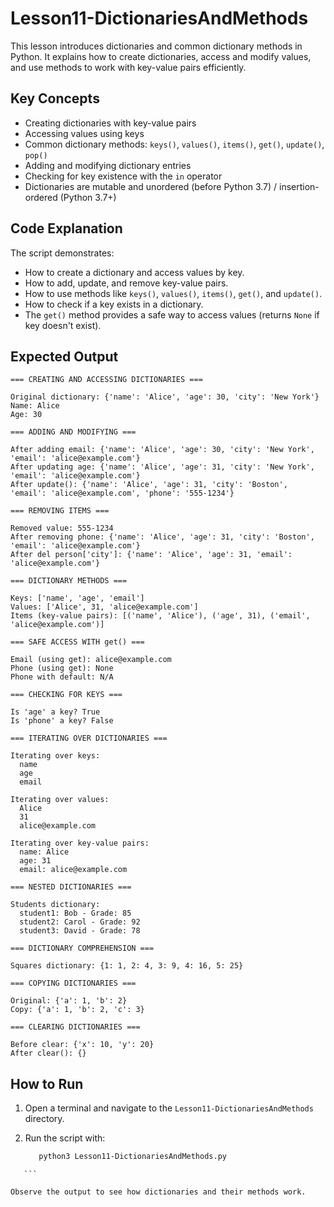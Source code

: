 # Lesson11-DictionariesAndMethods

This lesson introduces dictionaries and common dictionary methods in Python. It explains how to create dictionaries, access and modify values, and use methods to work with key-value pairs efficiently.

## Key Concepts

- Creating dictionaries with key-value pairs
- Accessing values using keys
- Common dictionary methods: `keys()`, `values()`, `items()`, `get()`, `update()`, `pop()`
- Adding and modifying dictionary entries
- Checking for key existence with the `in` operator
- Dictionaries are mutable and unordered (before Python 3.7) / insertion-ordered (Python 3.7+)

## Code Explanation

The script demonstrates:
- How to create a dictionary and access values by key.
- How to add, update, and remove key-value pairs.
- How to use methods like `keys()`, `values()`, `items()`, `get()`, and `update()`.
- How to check if a key exists in a dictionary.
- The `get()` method provides a safe way to access values (returns `None` if key doesn't exist).

## Expected Output

```
=== CREATING AND ACCESSING DICTIONARIES ===

Original dictionary: {'name': 'Alice', 'age': 30, 'city': 'New York'}
Name: Alice
Age: 30

=== ADDING AND MODIFYING ===

After adding email: {'name': 'Alice', 'age': 30, 'city': 'New York', 'email': 'alice@example.com'}
After updating age: {'name': 'Alice', 'age': 31, 'city': 'New York', 'email': 'alice@example.com'}
After update(): {'name': 'Alice', 'age': 31, 'city': 'Boston', 'email': 'alice@example.com', 'phone': '555-1234'}

=== REMOVING ITEMS ===

Removed value: 555-1234
After removing phone: {'name': 'Alice', 'age': 31, 'city': 'Boston', 'email': 'alice@example.com'}
After del person['city']: {'name': 'Alice', 'age': 31, 'email': 'alice@example.com'}

=== DICTIONARY METHODS ===

Keys: ['name', 'age', 'email']
Values: ['Alice', 31, 'alice@example.com']
Items (key-value pairs): [('name', 'Alice'), ('age', 31), ('email', 'alice@example.com')]

=== SAFE ACCESS WITH get() ===

Email (using get): alice@example.com
Phone (using get): None
Phone with default: N/A

=== CHECKING FOR KEYS ===

Is 'age' a key? True
Is 'phone' a key? False

=== ITERATING OVER DICTIONARIES ===

Iterating over keys:
  name
  age
  email

Iterating over values:
  Alice
  31
  alice@example.com

Iterating over key-value pairs:
  name: Alice
  age: 31
  email: alice@example.com

=== NESTED DICTIONARIES ===

Students dictionary:
  student1: Bob - Grade: 85
  student2: Carol - Grade: 92
  student3: David - Grade: 78

=== DICTIONARY COMPREHENSION ===

Squares dictionary: {1: 1, 2: 4, 3: 9, 4: 16, 5: 25}

=== COPYING DICTIONARIES ===

Original: {'a': 1, 'b': 2}
Copy: {'a': 1, 'b': 2, 'c': 3}

=== CLEARING DICTIONARIES ===

Before clear: {'x': 10, 'y': 20}
After clear(): {}
```

## How to Run

1. Open a terminal and navigate to the `Lesson11-DictionariesAndMethods` directory.
2. Run the script with:

   ```sh
      python3 Lesson11-DictionariesAndMethods.py
   ```

````
   ```

Observe the output to see how dictionaries and their methods work.
